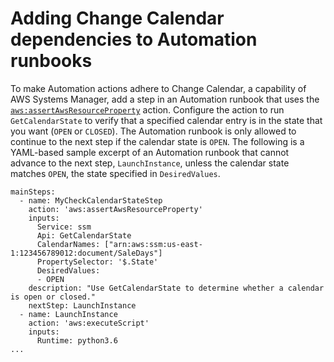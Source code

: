 # Adding Change Calendar dependencies to Automation runbooks<a name="systems-manager-change-calendar-automations"></a>

To make Automation actions adhere to Change Calendar, a capability of AWS Systems Manager, add a step in an Automation runbook that uses the [`aws:assertAwsResourceProperty`](automation-action-assertAwsResourceProperty.md) action\. Configure the action to run `GetCalendarState` to verify that a specified calendar entry is in the state that you want \(`OPEN` or `CLOSED`\)\. The Automation runbook is only allowed to continue to the next step if the calendar state is `OPEN`\. The following is a YAML\-based sample excerpt of an Automation runbook that cannot advance to the next step, `LaunchInstance`, unless the calendar state matches `OPEN`, the state specified in `DesiredValues`\.

```
mainSteps:
  - name: MyCheckCalendarStateStep
    action: 'aws:assertAwsResourceProperty'
    inputs:
      Service: ssm
      Api: GetCalendarState
      CalendarNames: ["arn:aws:ssm:us-east-1:123456789012:document/SaleDays"]
      PropertySelector: '$.State'
      DesiredValues:
      - OPEN
    description: "Use GetCalendarState to determine whether a calendar is open or closed."
    nextStep: LaunchInstance
  - name: LaunchInstance
    action: 'aws:executeScript'
    inputs:
      Runtime: python3.6 
...
```